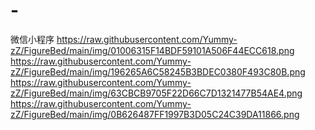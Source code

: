 # -
微信小程序
https://raw.githubusercontent.com/Yummy-zZ/FigureBed/main/img/01006315F14BDF59101A506F44ECC618.png
https://raw.githubusercontent.com/Yummy-zZ/FigureBed/main/img/196265A6C58245B3BDEC0380F493C80B.png
https://raw.githubusercontent.com/Yummy-zZ/FigureBed/main/img/63CBCB9705F22D66C7D1321477B54AE4.png
https://raw.githubusercontent.com/Yummy-zZ/FigureBed/main/img/0B626487FF1997B3D05C24C39DA11866.png
